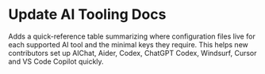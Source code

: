 # Update AI Tooling Docs

Adds a quick-reference table summarizing where configuration files live for each supported AI tool and the minimal keys they require. This helps new contributors set up AIChat, Aider, Codex, ChatGPT Codex, Windsurf, Cursor and VS Code Copilot quickly.
